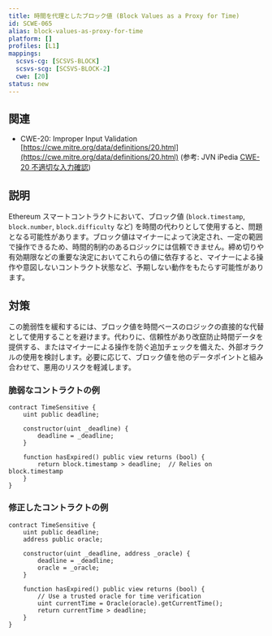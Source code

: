 ```yaml
---
title: 時間を代理としたブロック値 (Block Values as a Proxy for Time)
id: SCWE-065
alias: block-values-as-proxy-for-time
platform: []
profiles: [L1]
mappings:
  scsvs-cg: [SCSVS-BLOCK]
  scsvs-scg: [SCSVS-BLOCK-2]
  cwe: [20]
status: new
---
```


## 関連
- CWE-20: Improper Input Validation
  [https://cwe.mitre.org/data/definitions/20.html](https://cwe.mitre.org/data/definitions/20.html) (参考: JVN iPedia [CWE-20 不適切な入力確認](https://jvndb.jvn.jp/ja/cwe/CWE-20.html))

## 説明
Ethereum スマートコントラクトにおいて、ブロック値 (`block.timestamp`, `block.number`, `block.difficulty` など) を時間の代わりとして使用すると、問題となる可能性があります。ブロック値はマイナーによって決定され、一定の範囲で操作できるため、時間的制約のあるロジックには信頼できません。締め切りや有効期限などの重要な決定においてこれらの値に依存すると、マイナーによる操作や意図しないコントラクト状態など、予期しない動作をもたらす可能性があります。

## 対策
この脆弱性を緩和するには、ブロック値を時間ベースのロジックの直接的な代替として使用することを避けます。代わりに、信頼性があり改竄防止時間データを提供する、またはマイナーによる操作を防ぐ追加チェックを備えた、外部オラクルの使用を検討します。必要に応じて、ブロック値を他のデータポイントと組み合わせて、悪用のリスクを軽減します。

### 脆弱なコントラクトの例
```solidity
contract TimeSensitive {
    uint public deadline;

    constructor(uint _deadline) {
        deadline = _deadline;
    }

    function hasExpired() public view returns (bool) {
        return block.timestamp > deadline;  // Relies on block.timestamp
    }
}
```

### 修正したコントラクトの例
```solidity
contract TimeSensitive {
    uint public deadline;
    address public oracle;

    constructor(uint _deadline, address _oracle) {
        deadline = _deadline;
        oracle = _oracle;
    }

    function hasExpired() public view returns (bool) {
        // Use a trusted oracle for time verification
        uint currentTime = Oracle(oracle).getCurrentTime();
        return currentTime > deadline;
    }
}
```
